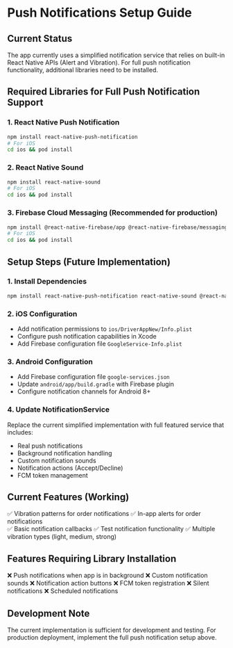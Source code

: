 # Push Notifications Setup Guide

## Current Status
The app currently uses a simplified notification service that relies on built-in React Native APIs (Alert and Vibration). For full push notification functionality, additional libraries need to be installed.

## Required Libraries for Full Push Notification Support

### 1. React Native Push Notification
```bash
npm install react-native-push-notification
# For iOS
cd ios && pod install
```

### 2. React Native Sound
```bash
npm install react-native-sound
# For iOS
cd ios && pod install
```

### 3. Firebase Cloud Messaging (Recommended for production)
```bash
npm install @react-native-firebase/app @react-native-firebase/messaging
# For iOS
cd ios && pod install
```

## Setup Steps (Future Implementation)

### 1. Install Dependencies
```bash
npm install react-native-push-notification react-native-sound @react-native-firebase/app @react-native-firebase/messaging
```

### 2. iOS Configuration
- Add notification permissions to `ios/DriverAppNew/Info.plist`
- Configure push notification capabilities in Xcode
- Add Firebase configuration file `GoogleService-Info.plist`

### 3. Android Configuration
- Add Firebase configuration file `google-services.json`
- Update `android/app/build.gradle` with Firebase plugin
- Configure notification channels for Android 8+

### 4. Update NotificationService
Replace the current simplified implementation with full featured service that includes:
- Real push notifications
- Background notification handling
- Custom notification sounds
- Notification actions (Accept/Decline)
- FCM token management

## Current Features (Working)
✅ Vibration patterns for order notifications
✅ In-app alerts for order notifications  
✅ Basic notification callbacks
✅ Test notification functionality
✅ Multiple vibration types (light, medium, strong)

## Features Requiring Library Installation
❌ Push notifications when app is in background
❌ Custom notification sounds
❌ Notification action buttons
❌ FCM token registration
❌ Silent notifications
❌ Scheduled notifications

## Development Note
The current implementation is sufficient for development and testing. For production deployment, implement the full push notification setup above.